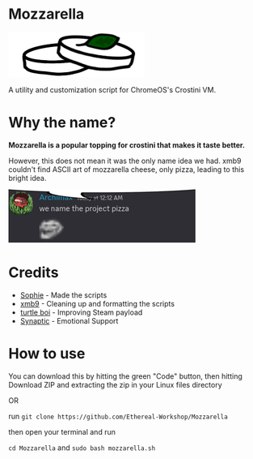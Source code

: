 # Mozzarella
 ![Mozzarella Logo](assets/mozz.png)
 
 A utility and customization script for ChromeOS's Crostini VM.
 
 
 # Why the name?
 **Mozzarella is a popular topping for crostini that makes it taste better.** 
 
 However, this does not mean it was the only name idea we had. xmb9 couldn't find ASCII art of mozzarella cheese, only pizza, leading to this bright idea.
 
 ![nameitpizza](assets/pizza.png)
 
 # Credits
 - [Sophie](https://github.com/sophiaasophieee) - Made the scripts
 - [xmb9](https://github.com/EnterTheVoid-x86) - Cleaning up and formatting the scripts
 - [turtle boi](https://github.com/Turtlecodez) - Improving Steam payload
 - [Synaptic](https://github.com/Synaptic-1234) - Emotional Support
 
 # How to use
 You can download this by hitting the green "Code" button, then hitting Download ZIP and extracting the zip in your Linux files directory
 
 OR
 
 run ``git clone https://github.com/Ethereal-Workshop/Mozzarella``
 
 then open your terminal and run
 
 ``cd Mozzarella``
 and
 ``sudo bash mozzarella.sh``
